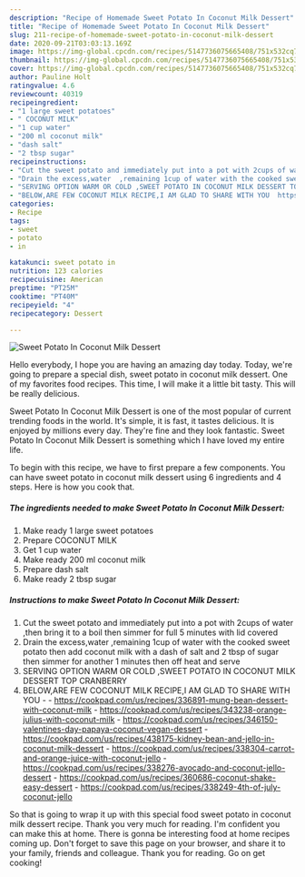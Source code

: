 ```yaml
---
description: "Recipe of Homemade Sweet Potato In Coconut Milk Dessert"
title: "Recipe of Homemade Sweet Potato In Coconut Milk Dessert"
slug: 211-recipe-of-homemade-sweet-potato-in-coconut-milk-dessert
date: 2020-09-21T03:03:13.169Z
image: https://img-global.cpcdn.com/recipes/5147736075665408/751x532cq70/sweet-potato-in-coconut-milk-dessert-recipe-main-photo.jpg
thumbnail: https://img-global.cpcdn.com/recipes/5147736075665408/751x532cq70/sweet-potato-in-coconut-milk-dessert-recipe-main-photo.jpg
cover: https://img-global.cpcdn.com/recipes/5147736075665408/751x532cq70/sweet-potato-in-coconut-milk-dessert-recipe-main-photo.jpg
author: Pauline Holt
ratingvalue: 4.6
reviewcount: 40319
recipeingredient:
- "1 large sweet potatoes"
- " COCONUT MILK"
- "1 cup water"
- "200 ml coconut milk"
- "dash salt"
- "2 tbsp sugar"
recipeinstructions:
- "Cut the sweet potato and immediately put into a pot with 2cups of water ,then bring it to a boil  then simmer for full 5 minutes with lid covered"
- "Drain the excess,water  ,remaining 1cup of water with the cooked sweet potato  then add coconut milk with a dash of salt and 2 tbsp of sugar then simmer for another 1 minutes  then off heat and serve"
- "SERVING OPTION WARM OR COLD ,SWEET POTATO IN COCONUT MILK DESSERT TOP CRANBERRY"
- "BELOW,ARE FEW COCONUT MILK RECIPE,I AM GLAD TO SHARE WITH YOU  https://cookpad.com/us/recipes/336891-mung-bean-dessert-with-coconut-milk https://cookpad.com/us/recipes/343238-orange-julius-with-coconut-milk https://cookpad.com/us/recipes/346150-valentines-day-papaya-coconut-vegan-dessert https://cookpad.com/us/recipes/438175-kidney-bean-and-jello-in-coconut-milk-dessert https://cookpad.com/us/recipes/338304-carrot-and-orange-juice-with-coconut-jello https://cookpad.com/us/recipes/338276-avocado-and-coconut-jello-dessert https://cookpad.com/us/recipes/360686-coconut-shake-easy-dessert https://cookpad.com/us/recipes/338249-4th-of-july-coconut-jello"
categories:
- Recipe
tags:
- sweet
- potato
- in

katakunci: sweet potato in 
nutrition: 123 calories
recipecuisine: American
preptime: "PT25M"
cooktime: "PT40M"
recipeyield: "4"
recipecategory: Dessert

---
```



![Sweet Potato In Coconut Milk Dessert](https://img-global.cpcdn.com/recipes/5147736075665408/751x532cq70/sweet-potato-in-coconut-milk-dessert-recipe-main-photo.jpg)

Hello everybody, I hope you are having an amazing day today. Today, we're going to prepare a special dish, sweet potato in coconut milk dessert. One of my favorites food recipes. This time, I will make it a little bit tasty. This will be really delicious.

Sweet Potato In Coconut Milk Dessert is one of the most popular of current trending foods in the world. It's simple, it is fast, it tastes delicious. It is enjoyed by millions every day. They're fine and they look fantastic. Sweet Potato In Coconut Milk Dessert is something which I have loved my entire life.




To begin with this recipe, we have to first prepare a few components. You can have sweet potato in coconut milk dessert using 6 ingredients and 4 steps. Here is how you cook that.

<!--inarticleads1-->

##### The ingredients needed to make Sweet Potato In Coconut Milk Dessert:

1. Make ready 1 large sweet potatoes
1. Prepare  COCONUT MILK
1. Get 1 cup water
1. Make ready 200 ml coconut milk
1. Prepare dash salt
1. Make ready 2 tbsp sugar




<!--inarticleads2-->

##### Instructions to make Sweet Potato In Coconut Milk Dessert:

1. Cut the sweet potato and immediately put into a pot with 2cups of water ,then bring it to a boil  then simmer for full 5 minutes with lid covered
1. Drain the excess,water  ,remaining 1cup of water with the cooked sweet potato  then add coconut milk with a dash of salt and 2 tbsp of sugar then simmer for another 1 minutes  then off heat and serve
1. SERVING OPTION WARM OR COLD ,SWEET POTATO IN COCONUT MILK DESSERT TOP CRANBERRY
1. BELOW,ARE FEW COCONUT MILK RECIPE,I AM GLAD TO SHARE WITH YOU -  - https://cookpad.com/us/recipes/336891-mung-bean-dessert-with-coconut-milk - https://cookpad.com/us/recipes/343238-orange-julius-with-coconut-milk - https://cookpad.com/us/recipes/346150-valentines-day-papaya-coconut-vegan-dessert - https://cookpad.com/us/recipes/438175-kidney-bean-and-jello-in-coconut-milk-dessert - https://cookpad.com/us/recipes/338304-carrot-and-orange-juice-with-coconut-jello - https://cookpad.com/us/recipes/338276-avocado-and-coconut-jello-dessert - https://cookpad.com/us/recipes/360686-coconut-shake-easy-dessert - https://cookpad.com/us/recipes/338249-4th-of-july-coconut-jello




So that is going to wrap it up with this special food sweet potato in coconut milk dessert recipe. Thank you very much for reading. I'm confident you can make this at home. There is gonna be interesting food at home recipes coming up. Don't forget to save this page on your browser, and share it to your family, friends and colleague. Thank you for reading. Go on get cooking!
